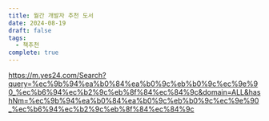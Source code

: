 ```yaml
---
title: 월간 개발자 추천 도서
date: 2024-08-19
draft: false
tags:
  - 책추천
complete: true
---
```

https://m.yes24.com/Search?query=%ec%9b%94%ea%b0%84%ea%b0%9c%eb%b0%9c%ec%9e%90_%ec%b6%94%ec%b2%9c%eb%8f%84%ec%84%9c&domain=ALL&hashNm=%ec%9b%94%ea%b0%84%ea%b0%9c%eb%b0%9c%ec%9e%90_%ec%b6%94%ec%b2%9c%eb%8f%84%ec%84%9c